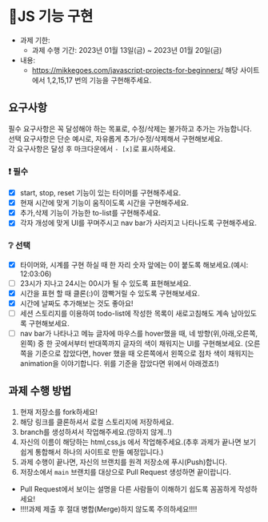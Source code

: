 # 🔧JS 기능 구현

- 과제 기한:
  - 과제 수행 기간: 2023년 01월 13일(금) ~ 2023년 01월 20일(금)
- 내용:
  - https://mikkegoes.com/javascript-projects-for-beginners/ 해당 사이트에서 1,2,15,17 번의 기능을 구현해주세요.

## 요구사항

필수 요구사항은 꼭 달성해야 하는 목표로, 수정/삭제는 불가하고 추가는 가능합니다.  
선택 요구사항은 단순 예시로, 자유롭게 추가/수정/삭제해서 구현해보세요.  
각 요구사항은 달성 후 마크다운에서 `- [x]`로 표시하세요.

### ❗ 필수

- [x] start, stop, reset 기능이 있는 타이머를 구현해주세요.
- [x] 현재 시간에 맞게 기능이 움직이도록 시간을 구현해주세요.
- [x] 추가,삭제 기능이 가능한 to-list를 구현해주세요.
- [x] 각자 개성에 맞게 UI를 꾸며주시고 nav bar가 사라지고 나타나도록 구현해주세요.

### ❔ 선택

- [x] 타이머와, 시계를 구현 하실 때 한 자리 숫자 앞에는 0이 붙도록 해보세요.(예시: 12:03:06)
- [ ] 23시가 지나고 24시는 00시가 될 수 있도록 표현해보세요.
- [x] 시간을 표현 할 때 클론(:)이 깜빡거릴 수 있도록 구현해보세요.
- [x] 시간에 날짜도 추가해보는 것도 좋아요!
- [ ] 세션 스토리지를 이용하여 todo-list에 작성한 목록이 새로고침해도 계속 남아있도록 구현해보세요.
- [ ] nav bar가 나타나고 메뉴 글자에 마우스를 hover했을 때, 네 방향(위,아래,오른쪽,왼쪽) 중 한 곳에서부터 반대쪽까지 글자의 색이 채워지는 UI를 구현해보세요.
      (오른쪽을 기준으로 잡았다면, hover 했을 때 오른쪽에서 왼쪽으로 점차 색이 채워지는 animation을 이야기합니다. 위를 기준을 잡았다면 위에서 아래겠죠!)

## 과제 수행 방법

1. 현재 저장소를 fork하세요!
2. 해당 링크를 클론하셔서 로컬 스토리지에 저장하세요.
3. branch를 생성하셔서 작업해주세요.(망하지 않게..!)
4. 자신의 이름이 해당하는 html,css,js 에서 작업해주세요.(추후 과제가 끝나면 보기 쉽게 통합해서 하나의 사이트로 만들 예정입니다.)
5. 과제 수행이 끝나면, 자신의 브랜치를 원격 저장소에 푸시(Push)합니다.
6. 저장소에서 `main` 브랜치를 대상으로 Pull Request 생성하면 끝이랍니다.

- Pull Request에서 보이는 설명을 다른 사람들이 이해하기 쉽도록 꼼꼼하게 작성하세요!
- !!!!과제 제출 후 절대 병합(Merge)하지 않도록 주의하세요!!!!
